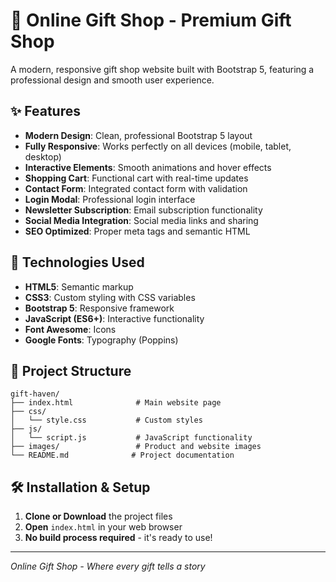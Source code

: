 # 🎁 Online Gift Shop - Premium Gift Shop

A modern, responsive gift shop website built with Bootstrap 5, featuring a professional design and smooth user experience.

## ✨ Features

- **Modern Design**: Clean, professional Bootstrap 5 layout
- **Fully Responsive**: Works perfectly on all devices (mobile, tablet, desktop)
- **Interactive Elements**: Smooth animations and hover effects
- **Shopping Cart**: Functional cart with real-time updates
- **Contact Form**: Integrated contact form with validation
- **Login Modal**: Professional login interface
- **Newsletter Subscription**: Email subscription functionality
- **Social Media Integration**: Social media links and sharing
- **SEO Optimized**: Proper meta tags and semantic HTML

## 🚀 Technologies Used

- **HTML5**: Semantic markup
- **CSS3**: Custom styling with CSS variables
- **Bootstrap 5**: Responsive framework
- **JavaScript (ES6+)**: Interactive functionality
- **Font Awesome**: Icons
- **Google Fonts**: Typography (Poppins)

## 📁 Project Structure

```
gift-haven/
├── index.html              # Main website page
├── css/
│   └── style.css           # Custom styles
├── js/
│   └── script.js           # JavaScript functionality
├── images/                 # Product and website images
└── README.md              # Project documentation
```


## 🛠️ Installation & Setup

1. **Clone or Download** the project files
2. **Open** `index.html` in your web browser
3. **No build process required** - it's ready to use!

---

*Online Gift Shop - Where every gift tells a story*